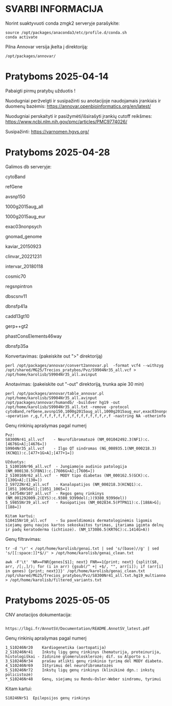 # SVARBI INFORMACIJA

Norint suaktyvuoti conda zmgk2 serveryje parašykite:

```
source /opt/packages/anaconda3/etc/profile.d/conda.sh
conda activate

```
Pilna Annovar versija įkelta į direktoriją:

```
/opt/packages/annovar/

```

# Pratyboms 2025-04-14

Pabaigti pirmų pratybų užduotis !

Nuodugniai peržvelgti ir susipažinti su anotacijoje naudojamais įrankiais ir duomenų bazėmis: https://annovar.openbioinformatics.org/en/latest/

Nuodugniai perskaityti ir pasižymėti/išsirašyti įrankių cutoff reikšmes: https://www.ncbi.nlm.nih.gov/pmc/articles/PMC9774026/

Susipažinti: https://varnomen.hgvs.org/

# Pratyboms 2025-04-28

Galimos db serveryje:

cytoBand

refGene

avsnp150

1000g2015aug_all

1000g2015aug_eur

exac03nonpsych

gnomad_genome

kaviar_20150923

clinvar_20221231

intervar_20180118

cosmic70

regsnpintron

dbscsnv11

dbnsfp41a

cadd13gt10

gerp++gt2

phastConsElements46way

dbnsfp35a

Konvertavimas: (pakeiskite out ">" direktoriją)
```
perl /opt/packages/annovar/convert2annovar.pl  -format vcf4 --withzyg /opt/shared/MG25/Trecios_pratybos/Pvz/S9904Nr35_all.vcf > /opt/home/karolisb/S9904Nr35_all.avinput

```
Anotavimas: (pakeiskite out "-out" direktoriją, trunka apie 30 min)
```
perl /opt/packages/annovar/table_annovar.pl /opt/home/karolisb/S9904Nr35_all.avinput /opt/packages/annovar/humandb/ -buildver hg19 -out /opt/home/karolisb/S9904Nr35_all.txt -remove -protocol cytoBand,refGene,avsnp150,1000g2015aug_all,1000g2015aug_eur,exac03nonpsych,gnomad_genome,kaviar_20150923,clinvar_20221231,intervar_20180118,cosmic70,regsnpintron,dbscsnv11,dbnsfp41a,cadd13gt10,gerp++gt2,phastConsElements46way,dbnsfp35a -operation r,g,f,f,f,f,f,f,f,f,f,f,f,f,f,f,r,f -nastring NA -otherinfo

```

Genų rinkinių aprašymas pagal numerį

```
Pvz:
S8300Nr41_all.vcf    - Neurofibromatozė (NM_001042492.3(NF1):c.[4676G>A];[4676=])
S9904Nr35_all.vcf    - Ilgo QT sindromas (NG_008935.1(NM_000218.3)(KCNQ1):c.[477+1G>A];[477+1=])

Užduotys:
1_S10016Nr96_all.vcf  - Jungiamojo audinio patologija (NM_000138.5(FBN1):c.[7606G>A];[7606=])
2_S10016Nr62_all.vcf  - MODY tipo diabetas (NM_000162.5(GCK):c.[130G>A];[130=])
3_S9722Nr42_all.vcf   - Kanalopatijos (NM_000218.3(KCNQ1):c.[1051_1065del];[1051_1065=])
4_S4754Nr107_all.vcf  - Regos genų rinkinys (NM_001292009.2(EYS):c.9380_9399del(;)(9380_9399del))
5_S9855Nr39_all.vcf   - Rasopatijos (NM_002834.5(PTPN11):c.[188A>G];[188=])

Kitam kartui:
S10415Nr10_all.vcf    - Su paveldimomis dermatologinėmis ligomis siejamų genų naujos kartos sekoskaitos tyrimas, įtariama įgimta delnų ir padų keratoderma (ichtiozė). (NM_173086.5(KRT6C):c.1414G>A))

```

Genų filtravimas:

```
tr -d '\r' < /opt/home/karolisb/genai.txt | sed 's/(base)//g' | sed 's/[[:space:]]*$//' > /opt/home/karolisb/genai_clean.txt

awk -F'\t' 'NR==FNR{genes[$1]; next} FNR==1{print; next} {split($8, arr, /[;,]/); for (i in arr) {gsub(/^ +| +$/, "", arr[i]); if (arr[i] in genes) {print; next}}}' /opt/home/karolisb/genai_clean.txt /opt/shared/MG25/Trecios_pratybos/Pvz/S8300Nr41_all.txt.hg19_multianno.txt > /opt/home/karolisb/filtered_variants.txt

```

# Pratyboms 2025-05-05

CNV anotacijos dokumentacija:
```

https://lbgi.fr/AnnotSV/Documentation/README.AnnotSV_latest.pdf

```


Genų rinkinių aprašymas pagal numerį

```
1_S10246Nr20	Kardiogenetika (aortopatija)	
2_S10246Nr41	Inkstų ligų genų rinkinys (hematurija, proteinurija, histologiškai - židininė glomerulosklerozė; dif. su Alporto s.)
3_S10246Nr34	prašau atlikti genų rinkinio tyrimą dėl MODY diabeto.
4_S10246Nr69	Ištyrimui dėl neurofibromatozės	
5_S10246Nr72	Inkstų ligų genų rinkinys (klinikinė dgn.: inkstų policistozė)	
*_S10246Nr48	Genų, siejamų su Rendu-Osler-Weber sindromu, tyrimui	
```

Kitam kartui:

```
S10246Nr51	Epilepsijos genų rinkinys
	
```
